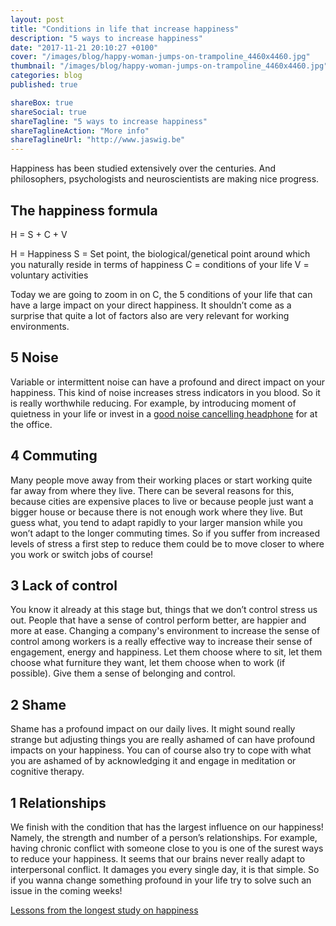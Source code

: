 ```yaml
---
layout: post
title: "Conditions in life that increase happiness"
description: "5 ways to increase happiness"
date: "2017-11-21 20:10:27 +0100"
cover: "/images/blog/happy-woman-jumps-on-trampoline_4460x4460.jpg"
thumbnail: "/images/blog/happy-woman-jumps-on-trampoline_4460x4460.jpg"
categories: blog
published: true

shareBox: true
shareSocial: true
shareTagline: "5 ways to increase happiness"
shareTaglineAction: "More info"
shareTaglineUrl: "http://www.jaswig.be"
---
```


Happiness has been studied extensively over the centuries. And philosophers, psychologists and neuroscientists are making nice progress.
<!--more-->

## The happiness formula

H = S + C + V

H = Happiness
S = Set point, the biological/genetical point around which you naturally reside in terms of happiness
C = conditions of your life
V = voluntary activities

Today we are going to zoom in on C, the 5 conditions of your life that can have a large impact on your direct happiness. It shouldn’t come as a surprise that quite a lot of factors also are very relevant for working environments.

## 5 Noise

Variable or intermittent noise can have a profound and direct impact on your happiness. This kind of noise increases stress indicators in you blood. So it is really worthwhile reducing. For example, by introducing moment of quietness in your life or invest in a [good noise cancelling headphone](http://www.techradar.com/news/audio/portable-audio/best-noise-cancelling-headphones-1280490) for at the office.


## 4 Commuting

Many people move away from their working places or start working quite far away from where they live. There can be several reasons for this, because cities are expensive places to live or because people just want a bigger house or because there is not enough work where they live. But guess what, you tend to adapt rapidly to your larger mansion while you won’t adapt to the longer commuting times. So if you suffer from increased levels of stress a first step to reduce them could be to move closer to where you work or switch jobs of course!

## 3 Lack of control

You know it already at this stage but, things that we don’t control stress us out. People that have a sense of control perform better, are happier and more at ease. Changing a company's environment to increase the sense of control among workers is a really effective way to increase their sense of engagement, energy and happiness. Let them choose where to sit, let them choose what furniture they want, let them choose when to work (if possible). Give them a sense of belonging and control.

## 2 Shame

Shame has a profound impact on our daily lives. It might sound really strange but adjusting things you are really ashamed of can have profound impacts on your happiness. You can of course also try to cope with what you are ashamed of by acknowledging it and engage in meditation or cognitive therapy. 

## 1 Relationships

We finish with the condition that has the largest influence on our happiness! Namely, the strength and number of a person’s relationships. For example, having chronic conflict with someone close to you is one of the surest ways to reduce your happiness. It seems that our brains never really adapt to interpersonal conflict. It damages you every single day, it is that simple. So if you wanna change something profound in your life try to solve such an issue in the coming weeks!

[Lessons from the longest study on happiness](https://www.youtube.com/watch?v=8KkKuTCFvzI)

